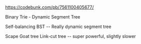 https://codebunk.com/pb/7561100405677/

Binary Trie - Dynamic Segment Tree

Self-balancing BST -- Really dynamic segment tree

Scape Goat tree
Link-cut tree -- super powerful, slightly slower
